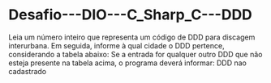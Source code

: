 # Desafio---DIO---C_Sharp_C---DDD
Leia um número inteiro que representa um código de DDD para discagem interurbana. Em seguida, informe à qual cidade o DDD pertence, considerando a tabela abaixo:      Se a entrada for qualquer outro DDD que não esteja presente na tabela acima, o programa deverá informar: DDD nao cadastrado
